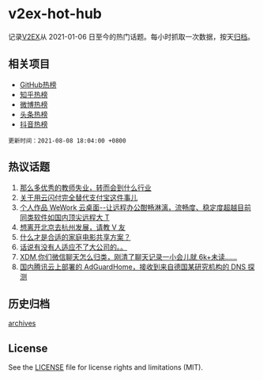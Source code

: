 # v2ex-hot-hub

 记录[V2EX](https://www.v2ex.com/)从 2021-01-06 日至今的热门话题。每小时抓取一次数据，按天[归档](archives)。
 
 ## 相关项目

- [GitHub热榜](https://github.com/snaildev/github-hot-hub)
- [知乎热榜](https://github.com/snaildev/zhihu-hot-hub)
- [微博热榜](https://github.com/snaildev/weibo-hot-hub)
- [头条热榜](https://github.com/snaildev/toutiao-hot-hub)
- [抖音热榜](https://github.com/snaildev/douyin-hot-hub)


 `更新时间：2021-08-08 18:04:00 +0800`

## 热议话题

1. [那么多优秀的教师失业，转而会到什么行业](https://www.v2ex.com/t/794317)
1. [关于用云闪付完全替代支付宝这件事儿](https://www.v2ex.com/t/794382)
1. [个人作品 WeWork 云桌面--让远程办公酣畅淋漓，流畅度、稳定度超越目前同类软件如国内顶尖远程大 T](https://www.v2ex.com/t/794365)
1. [想离开北京去杭州发展，请教 V 友](https://www.v2ex.com/t/794384)
1. [什么才是合适的家庭电影共享方案？](https://www.v2ex.com/t/794360)
1. [话说有没有人适应不了大公司的。。](https://www.v2ex.com/t/794392)
1. [XDM,你们微信聊天怎么归类，刚清了聊天记录一小会儿就 6k+未读……](https://www.v2ex.com/t/794348)
1. [国内腾讯云上部署的 AdGuardHome，接收到来自德国某研究机构的 DNS 探测](https://www.v2ex.com/t/794324)

## 历史归档

[archives](archives)

## License

See the [LICENSE](LICENSE) file for license rights and limitations (MIT).
